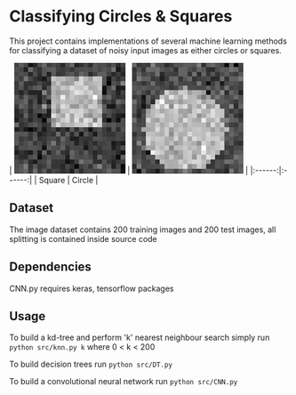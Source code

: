 # Classifying Circles & Squares

This project contains implementations of several machine learning methods for classifying a dataset of noisy input images as either circles or squares. 

| [![Square](https://raw.githubusercontent.com/nicrobertson14/CircleSquareClassifiers/master/img-data/Square.png)](Square) |
[![Circle](https://raw.githubusercontent.com/nicrobertson14/CircleSquareClassifiers/master/img-data/Circle.png)](Circle) |
|:------:|:------:|
| Square | Circle |

## Dataset
The image dataset contains 200 training images and 200 test images, all splitting is contained inside source code

## Dependencies
CNN.py requires keras, tensorflow packages

## Usage
To build a kd-tree and perform 'k' nearest neighbour search simply run ```python src/knn.py k``` where 0 < k < 200

To build decision trees run ```python src/DT.py ```

To build a convolutional neural network run ```python src/CNN.py```

